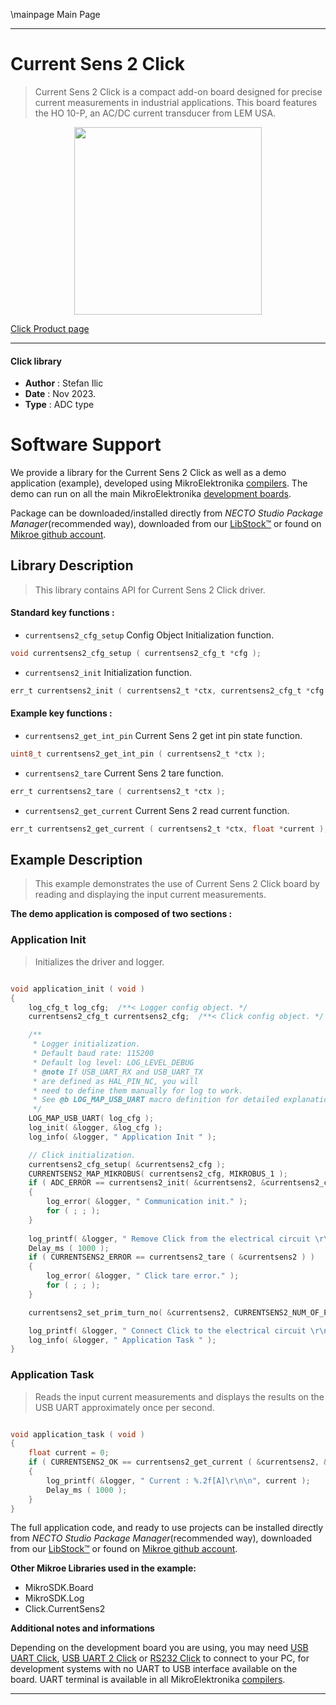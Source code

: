 \mainpage Main Page

---
# Current Sens 2 Click

> Current Sens 2 Click is a compact add-on board designed for precise current measurements in industrial applications. This board features the HO 10-P, an AC/DC current transducer from LEM USA. 

<p align="center">
  <img src="https://download.mikroe.com/images/click_for_ide/currentsens2_click.png" height=300px>
</p>

[Click Product page](https://www.mikroe.com/current-sens-2-click)

---


#### Click library

- **Author**        : Stefan Ilic
- **Date**          : Nov 2023.
- **Type**          : ADC type


# Software Support

We provide a library for the Current Sens 2 Click
as well as a demo application (example), developed using MikroElektronika
[compilers](https://www.mikroe.com/necto-studio).
The demo can run on all the main MikroElektronika [development boards](https://www.mikroe.com/development-boards).

Package can be downloaded/installed directly from *NECTO Studio Package Manager*(recommended way), downloaded from our [LibStock&trade;](https://libstock.mikroe.com) or found on [Mikroe github account](https://github.com/MikroElektronika/mikrosdk_click_v2/tree/master/clicks).

## Library Description

> This library contains API for Current Sens 2 Click driver.

#### Standard key functions :

- `currentsens2_cfg_setup` Config Object Initialization function.
```c
void currentsens2_cfg_setup ( currentsens2_cfg_t *cfg );
```

- `currentsens2_init` Initialization function.
```c
err_t currentsens2_init ( currentsens2_t *ctx, currentsens2_cfg_t *cfg );
```

#### Example key functions :

- `currentsens2_get_int_pin` Current Sens 2 get int pin state function.
```c
uint8_t currentsens2_get_int_pin ( currentsens2_t *ctx );
```

- `currentsens2_tare` Current Sens 2 tare function.
```c
err_t currentsens2_tare ( currentsens2_t *ctx );
```

- `currentsens2_get_current` Current Sens 2 read current function.
```c
err_t currentsens2_get_current ( currentsens2_t *ctx, float *current );
```

## Example Description

> This example demonstrates the use of Current Sens 2 Click board by reading and
  displaying the input current measurements.

**The demo application is composed of two sections :**

### Application Init

> Initializes the driver and logger.

```c

void application_init ( void )
{
    log_cfg_t log_cfg;  /**< Logger config object. */
    currentsens2_cfg_t currentsens2_cfg;  /**< Click config object. */

    /** 
     * Logger initialization.
     * Default baud rate: 115200
     * Default log level: LOG_LEVEL_DEBUG
     * @note If USB_UART_RX and USB_UART_TX 
     * are defined as HAL_PIN_NC, you will 
     * need to define them manually for log to work. 
     * See @b LOG_MAP_USB_UART macro definition for detailed explanation.
     */
    LOG_MAP_USB_UART( log_cfg );
    log_init( &logger, &log_cfg );
    log_info( &logger, " Application Init " );

    // Click initialization.
    currentsens2_cfg_setup( &currentsens2_cfg );
    CURRENTSENS2_MAP_MIKROBUS( currentsens2_cfg, MIKROBUS_1 );
    if ( ADC_ERROR == currentsens2_init( &currentsens2, &currentsens2_cfg ) )
    {
        log_error( &logger, " Communication init." );
        for ( ; ; );
    }
    
    log_printf( &logger, " Remove Click from the electrical circuit \r\n" );
    Delay_ms ( 1000 );
    if ( CURRENTSENS2_ERROR == currentsens2_tare ( &currentsens2 ) )
    {
        log_error( &logger, " Click tare error." );
        for ( ; ; );
    }

    currentsens2_set_prim_turn_no( &currentsens2, CURRENTSENS2_NUM_OF_PASSES_1 );

    log_printf( &logger, " Connect Click to the electrical circuit \r\n" );
    log_info( &logger, " Application Task " );
}

```

### Application Task

> Reads the input current measurements and displays the results on the USB UART
  approximately once per second.

```c

void application_task ( void ) 
{
    float current = 0;
    if ( CURRENTSENS2_OK == currentsens2_get_current ( &currentsens2, &current ) ) 
    {
        log_printf( &logger, " Current : %.2f[A]\r\n\n", current );
        Delay_ms ( 1000 );
    }
}

```


The full application code, and ready to use projects can be installed directly from *NECTO Studio Package Manager*(recommended way), downloaded from our [LibStock&trade;](https://libstock.mikroe.com) or found on [Mikroe github account](https://github.com/MikroElektronika/mikrosdk_click_v2/tree/master/clicks).

**Other Mikroe Libraries used in the example:**

- MikroSDK.Board
- MikroSDK.Log
- Click.CurrentSens2

**Additional notes and informations**

Depending on the development board you are using, you may need
[USB UART Click](https://www.mikroe.com/usb-uart-click),
[USB UART 2 Click](https://www.mikroe.com/usb-uart-2-click) or
[RS232 Click](https://www.mikroe.com/rs232-click) to connect to your PC, for
development systems with no UART to USB interface available on the board. UART
terminal is available in all MikroElektronika
[compilers](https://shop.mikroe.com/compilers).

---
